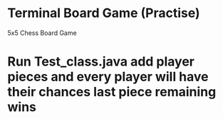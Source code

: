 # Terminal Board Game (Practise)
5x5 Chess Board Game
# Run Test_class.java add player pieces and every player will have their chances last piece remaining wins
